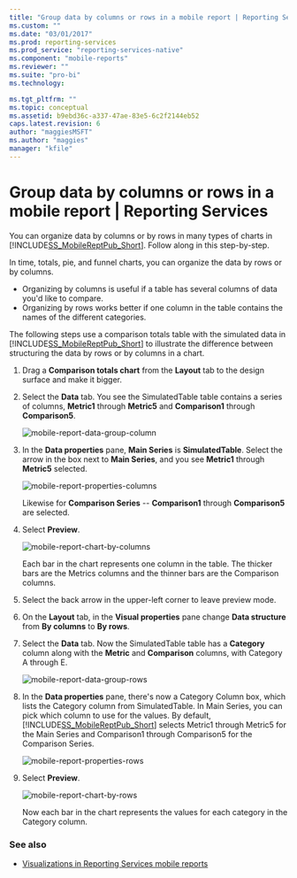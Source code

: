 ```yaml
---
title: "Group data by columns or rows in a mobile report | Reporting Services | Microsoft Docs"
ms.custom: ""
ms.date: "03/01/2017"
ms.prod: reporting-services
ms.prod_service: "reporting-services-native"
ms.component: "mobile-reports"
ms.reviewer: ""
ms.suite: "pro-bi"
ms.technology: 

ms.tgt_pltfrm: ""
ms.topic: conceptual
ms.assetid: b9ebd36c-a337-47ae-83e5-6c2f2144eb52
caps.latest.revision: 6
author: "maggiesMSFT"
ms.author: "maggies"
manager: "kfile"
---
```

# Group data by columns or rows in a mobile report | Reporting Services
You can organize data by columns or by rows in many types of charts in [!INCLUDE[SS_MobileReptPub_Short](../../includes/ss-mobilereptpub-short.md)]. Follow along in this step-by-step.

In time, totals, pie, and funnel charts, you can organize the data by rows or by columns. 
* Organizing by columns is useful if a table has several columns of data you'd like to compare. 
* Organizing by rows works better if one column in the table contains the names of the different categories. 

The following steps use a comparison totals table with the simulated data in [!INCLUDE[SS_MobileReptPub_Short](../../includes/ss-mobilereptpub-short.md)] to illustrate the difference between structuring the data by rows or by columns in a chart.  

1. Drag a **Comparison totals chart** from the **Layout** tab to the design surface and make it bigger.

2. Select the **Data** tab. You see the SimulatedTable table contains a series of columns, **Metric1** through **Metric5** and **Comparison1** through **Comparison5**. 

   ![mobile-report-data-group-column](../../reporting-services/mobile-reports/media/mobile-report-data-group-column.png)

3. In the **Data properties** pane, **Main Series** is **SimulatedTable**. Select the arrow in the box next to **Main Series**, and you see **Metric1** through **Metric5** selected.

   ![mobile-report-properties-columns](../../reporting-services/mobile-reports/media/mobile-report-properties-columns.png)

   Likewise for **Comparison Series** -- **Comparison1** through **Comparison5** are selected.
   
4. Select **Preview**.

   ![mobile-report-chart-by-columns](../../reporting-services/mobile-reports/media/mobile-report-chart-by-columns.png)

   Each bar in the chart represents one column in the table. The thicker bars are the Metrics columns and the thinner bars are the Comparison columns.

5. Select the back arrow in the upper-left corner to leave preview mode.

6. On the **Layout** tab, in the **Visual properties** pane change **Data structure** from **By columns** to **By rows**.  

7. Select the **Data** tab. Now the SimulatedTable table has a **Category** column along with the **Metric** and **Comparison** columns, with Category A through E. 

   ![mobile-report-data-group-rows](../../reporting-services/mobile-reports/media/mobile-report-data-group-rows.png)

8.  In the **Data properties** pane, there's now a Category Column box, which lists the Category column from SimulatedTable. In Main Series, you can pick which column to use for the values. By default, [!INCLUDE[SS_MobileReptPub_Short](../../includes/ss-mobilereptpub-short.md)] selects Metric1 through Metric5 for the Main Series and Comparison1 through Comparison5 for the Comparison Series. 

    ![mobile-report-properties-rows](../../reporting-services/mobile-reports/media/mobile-report-properties-rows.png)

9. Select **Preview**.

   ![mobile-report-chart-by-rows](../../reporting-services/mobile-reports/media/mobile-report-chart-by-rows.png)

   Now each bar in the chart represents the values for each category in the Category column.

### See also
* [Visualizations in Reporting Services mobile reports](../../reporting-services/mobile-reports/add-visualizations-to-reporting-services-mobile-reports.md)
